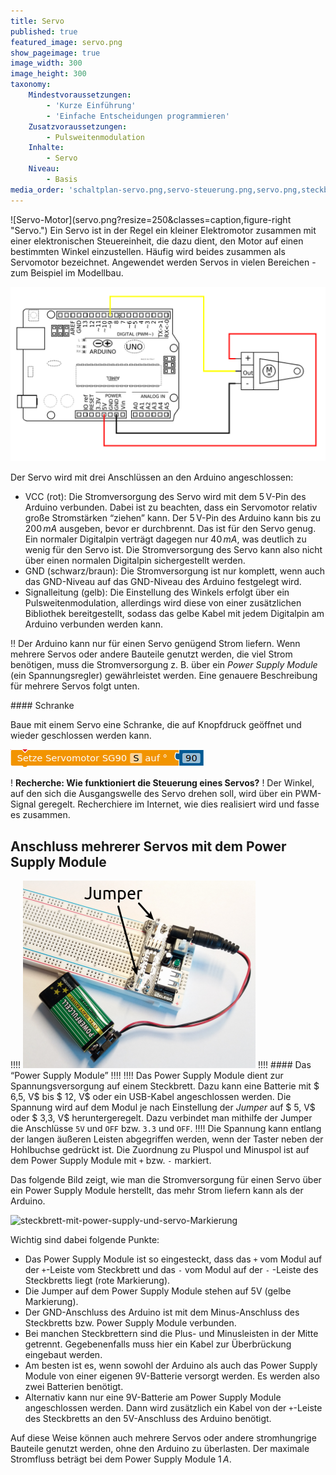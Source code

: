 ```yaml
---
title: Servo
published: true
featured_image: servo.png
show_pageimage: true
image_width: 300
image_height: 300
taxonomy:
    Mindestvoraussetzungen:
        - 'Kurze Einführung'
        - 'Einfache Entscheidungen programmieren'
    Zusatzvoraussetzungen:
        - Pulsweitenmodulation
    Inhalte:
        - Servo
    Niveau:
        - Basis
media_order: 'schaltplan-servo.png,servo-steuerung.png,servo.png,steckbrett-mit-power-supply-und-servo-Markierung.png,steckbrett-mit-power-module.jpg,steckbrett-mit-power-module-klein.png'
---
```


<div markdown="1" class="clearfix">
![Servo-Motor](servo.png?resize=250&classes=caption,figure-right "Servo.")
Ein Servo ist in der Regel ein kleiner Elektromotor zusammen mit einer elektronischen Steuereinheit, die dazu dient, den Motor auf einen bestimmten Winkel einzustellen. Häufig wird beides zusammen als Servomotor bezeichnet. Angewendet werden Servos in vielen Bereichen - zum Beispiel im Modellbau.
</div>

![Verschaltung eines Servo am Arduino.](schaltplan-servo.png?lightbox=1024&resize=500&classes=caption "Verschaltung eines Servo am Arduino.")

Der Servo wird mit drei Anschlüssen an den Arduino angeschlossen:

  - VCC (rot): Die Stromversorgung des Servo wird mit dem 5 V-Pin des Arduino verbunden. Dabei ist zu beachten, dass ein Servomotor relativ große Stromstärken “ziehen” kann. Der 5 V-Pin des Arduino kann bis zu $200 \, mA$ ausgeben, bevor er durchbrennt. Das ist für den Servo genug. Ein normaler Digitalpin verträgt dagegen nur $40 \, mA$, was deutlich zu wenig für den Servo ist. Die Stromversorgung des Servo kann also nicht über einen normalen Digitalpin sichergestellt werden.
  - GND (schwarz/braun): Die Stromversorgung ist nur komplett, wenn auch das GND-Niveau auf das GND-Niveau des Arduino festgelegt wird.
  - Signalleitung (gelb): Die Einstellung des Winkels erfolgt über ein Pulsweitenmodulation, allerdings wird diese von einer zusätzlichen Bibliothek bereitgestellt, sodass das gelbe Kabel mit jedem Digitalpin am Arduino verbunden werden kann.

!! Der Arduino kann nur für einen Servo genügend Strom liefern. Wenn mehrere Servos oder andere Bauteile genutzt werden, die viel Strom benötigen, muss die Stromversorgung z. B. über ein *Power Supply Module* (ein Spannungsregler) gewährleistet werden. Eine genauere Beschreibung für mehrere Servos folgt unten.

<div markdown="1" class="projekt">
#### Schranke

Baue mit einem Servo eine Schranke, die auf Knopfdruck geöffnet und wieder geschlossen werden kann.

![Die Servo-Steuerung erfolgt über Angabe eines Winkels zwischen 0° und 180°.](servo-steuerung.png?classes=caption "Die Servo-Steuerung erfolgt über Angabe eines Winkels zwischen 0° und 180°.")
</div>

! **Recherche: Wie funktioniert die Steuerung eines Servos?**
! Der Winkel, auf den sich die Ausgangswelle des Servo drehen soll, wird über ein PWM-Signal geregelt. Recherchiere im Internet, wie dies realisiert wird und fasse es zusammen.

## Anschluss mehrerer Servos mit dem Power Supply Module

!!!! ![Power Supply Module](steckbrett-mit-power-module-klein.png?resize=300&classes=caption,figure-right "Power Supply Module auf Steckbrett mit angeschlossener Batterie.")
!!!! #### Das “Power Supply Module”
!!!! 
!!!! Das Power Supply Module dient zur Spannungsversorgung auf einem Steckbrett. Dazu kann eine Batterie mit $ 6,5\, V$ bis $ 12\, V$ oder ein USB-Kabel angeschlossen werden. Die Spannung wird auf dem Modul je nach Einstellung der *Jumper* auf $ 5\, V$ oder $ 3,3\, V$ heruntergeregelt. Dazu verbindet man mithilfe der Jumper die Anschlüsse `5V` und `OFF` bzw. `3.3` und `OFF`.
!!!! Die Spannung kann entlang der langen äußeren Leisten abgegriffen werden, wenn der Taster neben der Hohlbuchse gedrückt ist. Die Zuordnung zu Pluspol und Minuspol ist auf dem Power Supply Module mit `+` bzw. `-` markiert.

Das folgende Bild zeigt, wie man die Stromversorgung für einen Servo über ein Power Supply Module herstellt, das mehr Strom liefern kann als der Arduino.

![steckbrett-mit-power-supply-und-servo-Markierung](steckbrett-mit-power-supply-und-servo-Markierung.png?lightbox=1024&resize=800&classes=caption "Steckbrett mit Power Supply Module, Arduino und Servo.")

Wichtig sind dabei folgende Punkte:
- Das Power Supply Module ist so eingesteckt, dass das `+` vom Modul auf der `+`-Leiste vom Steckbrett und das `-` vom Modul auf der `-` -Leiste des Steckbretts liegt (rote Markierung).
- Die Jumper auf dem Power Supply Module stehen auf 5V (gelbe Markierung).
- Der GND-Anschluss des Arduino ist mit dem Minus-Anschluss des Steckbretts bzw. Power Supply Module verbunden.
- Bei manchen Steckbrettern sind die Plus- und Minusleisten in der Mitte getrennt. Gegebenenfalls muss hier ein Kabel zur Überbrückung eingebaut werden.
- Am besten ist es, wenn sowohl der Arduino als auch das Power Supply Module von einer eigenen 9V-Batterie versorgt werden. Es werden also zwei Batterien benötigt.
- Alternativ kann nur eine 9V-Batterie am Power Supply Module angeschlossen werden. Dann wird zusätzlich ein Kabel von der `+`-Leiste des Steckbretts an den 5V-Anschluss des Arduino benötigt.

Auf diese Weise können auch mehrere Servos oder andere stromhungrige Bauteile genutzt werden, ohne den Arduino zu überlasten. Der maximale Stromfluss beträgt bei dem Power Supply Module $1\,A$.
